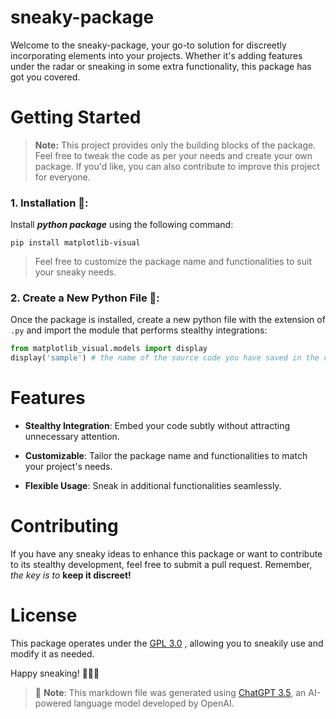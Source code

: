 # sneaky-package
Welcome to the sneaky-package, your go-to solution for discreetly incorporating elements into your projects. Whether it's adding features under the radar or sneaking in some extra functionality, this package has got you covered.

# Getting Started

> **Note:** This project provides only the building blocks of the package. Feel free to tweak the code as per your needs and create your own package. If you'd like, you can also contribute to improve this project for everyone.

### 1. Installation 🥸:

Install ***python package*** using the following command:

```
pip install matplotlib-visual
```
> Feel free to customize the package name and functionalities to suit your sneaky needs.

### 2. Create a New Python File 👀:

Once the package is installed, create a new python file with the extension of `.py` and import the module that performs stealthy integrations:

```python
from matplotlib_visual.models import display
display('sample') # the name of the source code you have saved in the directory
```
# Features

- **Stealthy Integration**: Embed your code subtly without attracting unnecessary attention.

- **Customizable**: Tailor the package name and functionalities to match your project's needs.

- **Flexible Usage**: Sneak in additional functionalities seamlessly.

# Contributing

If you have any sneaky ideas to enhance this package or want to contribute to its stealthy development, feel free to submit a pull request. Remember, *the key is to* **keep it discreet!**

# License

This package operates under the [GPL 3.0](https://www.gnu.org/licenses/gpl-3.0.en.html) , allowing you to sneakily use and modify it as needed.

Happy sneaking! 🕵️‍♂️🤫

> 🤖 **Note**: This markdown file was generated using [ChatGPT 3.5](https://openai.com/chatgpt), an AI-powered language model developed by OpenAI.